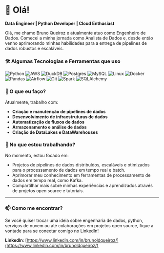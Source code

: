 # 👋 Olá!

**Data Engineer | Python Developer | Cloud Enthusiast**

Olá, me chamo Bruno Queiroz e atualmente atuo como Engenheiro de Dados. Comecei a minha jornada como Analista de Dados e, desde então venho aprimorando minhas habilidades para a entrega de pipelines de dados robustos e escaláveis.

### 🛠️ Algumas Tecnologias e Ferramentas que uso

![Python](https://img.shields.io/badge/Python-3776AB.svg?style=for-the-badge&logo=Python&logoColor=white)
![AWS](https://img.shields.io/badge/Amazon%20Web%20Services-232F3E.svg?style=for-the-badge&logo=Amazon-Web-Services&logoColor=white)
![DuckDB](https://img.shields.io/badge/DuckDB-FFF000.svg?style=for-the-badge&logo=DuckDB&logoColor=black)
![Postgres](https://img.shields.io/badge/PostgreSQL-4169E1.svg?style=for-the-badge&logo=PostgreSQL&logoColor=white)
![MySQL](https://img.shields.io/badge/MySQL-4479A1.svg?style=for-the-badge&logo=MySQL&logoColor=white)
![Linux](https://img.shields.io/badge/Linux-FCC624.svg?style=for-the-badge&logo=Linux&logoColor=black)
![Docker](https://img.shields.io/badge/Docker-2496ED.svg?style=for-the-badge&logo=Docker&logoColor=white)
![Pandas](https://img.shields.io/badge/pandas-150458.svg?style=for-the-badge&logo=pandas&logoColor=white)
![Airflow](https://img.shields.io/badge/Apache%20Airflow-017CEE.svg?style=for-the-badge&logo=Apache-Airflow&logoColor=white)
![Git](https://img.shields.io/badge/Git-F05032.svg?style=for-the-badge&logo=Git&logoColor=white)
![Spark](https://img.shields.io/badge/Apache%20Spark-E25A1C.svg?style=for-the-badge&logo=Apache-Spark&logoColor=white)
![SQLAlchemy](https://img.shields.io/badge/SQLAlchemy-D71F00.svg?style=for-the-badge&logo=SQLAlchemy&logoColor=white)

### 🚀 O que eu faço?

Atualmente, trabalho com:

- **Criação e manutenção de pipelines de dados**
- **Desenvolvimento de infraestruturas de dados**
- **Automatização de fluxos de dados**
- **Armazenamento e análise de dados**
- **Criação de DataLakes e DataWarehouses**

### 🌱 No que estou trabalhando?

No momento, estou focado em:

- Projetos de pipelines de dados distribuídos, escaláveis e otimizados para o processamento de dados em tempo real e batch.
- Aprimorar meu conhecimento em ferramentas de processamento de dados em tempo real, como Kafka.
- Compartilhar mais sobre minhas experiências e aprendizados através de projetos open source e tutoriais.

---

### 📫 Como me encontrar?

Se você quiser trocar uma ideia sobre engenharia de dados, python, serviços de nuvem ou até colaborações em projetos open source, fique à vontade para se conectar comigo no LinkedIn!

**LinkedIn**: [https://www.linkedin.com/in/brunoldqueiroz/](https://www.linkedin.com/in/brunoldqueiroz/)
